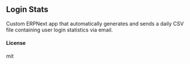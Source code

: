 ## Login Stats

Custom ERPNext app that automatically generates and sends a daily CSV file containing user login statistics via email.

#### License

mit
